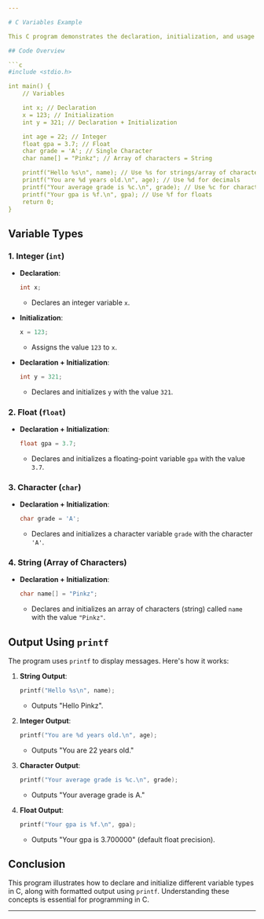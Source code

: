 ```yaml
---

# C Variables Example

This C program demonstrates the declaration, initialization, and usage of various data types including integers, floats, characters, and strings. It also shows how to use the `printf` function to output formatted information to the console.

## Code Overview

```c
#include <stdio.h>

int main() {
    // Variables

    int x; // Declaration
    x = 123; // Initialization
    int y = 321; // Declaration + Initialization

    int age = 22; // Integer
    float gpa = 3.7; // Float
    char grade = 'A'; // Single Character
    char name[] = "Pinkz"; // Array of characters = String

    printf("Hello %s\n", name); // Use %s for strings/array of characters
    printf("You are %d years old.\n", age); // Use %d for decimals
    printf("Your average grade is %c.\n", grade); // Use %c for character
    printf("Your gpa is %f.\n", gpa); // Use %f for floats
    return 0;
}
```

## Variable Types

### 1. Integer (`int`)
- **Declaration**: 
  ```c
  int x;
  ```
  - Declares an integer variable `x`.
  
- **Initialization**: 
  ```c
  x = 123;
  ```
  - Assigns the value `123` to `x`.
  
- **Declaration + Initialization**: 
  ```c
  int y = 321;
  ```
  - Declares and initializes `y` with the value `321`.

### 2. Float (`float`)
- **Declaration + Initialization**: 
  ```c
  float gpa = 3.7;
  ```
  - Declares and initializes a floating-point variable `gpa` with the value `3.7`.

### 3. Character (`char`)
- **Declaration + Initialization**: 
  ```c
  char grade = 'A';
  ```
  - Declares and initializes a character variable `grade` with the character `'A'`.

### 4. String (Array of Characters)
- **Declaration + Initialization**: 
  ```c
  char name[] = "Pinkz";
  ```
  - Declares and initializes an array of characters (string) called `name` with the value `"Pinkz"`.

## Output Using `printf`

The program uses `printf` to display messages. Here's how it works:

1. **String Output**:
   ```c
   printf("Hello %s\n", name);
   ```
   - Outputs "Hello Pinkz".

2. **Integer Output**:
   ```c
   printf("You are %d years old.\n", age);
   ```
   - Outputs "You are 22 years old."

3. **Character Output**:
   ```c
   printf("Your average grade is %c.\n", grade);
   ```
   - Outputs "Your average grade is A."

4. **Float Output**:
   ```c
   printf("Your gpa is %f.\n", gpa);
   ```
   - Outputs "Your gpa is 3.700000" (default float precision).

## Conclusion

This program illustrates how to declare and initialize different variable types in C, along with formatted output using `printf`. Understanding these concepts is essential for programming in C.

---
```

